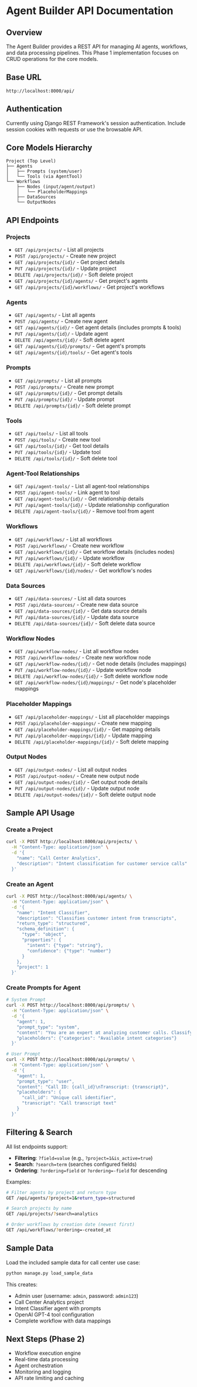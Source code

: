 # Agent Builder API Documentation

## Overview
The Agent Builder provides a REST API for managing AI agents, workflows, and data processing pipelines. This Phase 1 implementation focuses on CRUD operations for the core models.

## Base URL
```
http://localhost:8000/api/
```

## Authentication
Currently using Django REST Framework's session authentication. Include session cookies with requests or use the browsable API.

## Core Models Hierarchy
```
Project (Top Level)
├── Agents
│   ├── Prompts (system/user)
│   └── Tools (via AgentTool)
└── Workflows
    ├── Nodes (input/agent/output)
    │   └── PlaceholderMappings
    ├── DataSources
    └── OutputNodes
```

## API Endpoints

### Projects
- `GET /api/projects/` - List all projects
- `POST /api/projects/` - Create new project
- `GET /api/projects/{id}/` - Get project details
- `PUT /api/projects/{id}/` - Update project
- `DELETE /api/projects/{id}/` - Soft delete project
- `GET /api/projects/{id}/agents/` - Get project's agents
- `GET /api/projects/{id}/workflows/` - Get project's workflows

### Agents
- `GET /api/agents/` - List all agents
- `POST /api/agents/` - Create new agent
- `GET /api/agents/{id}/` - Get agent details (includes prompts & tools)
- `PUT /api/agents/{id}/` - Update agent
- `DELETE /api/agents/{id}/` - Soft delete agent
- `GET /api/agents/{id}/prompts/` - Get agent's prompts
- `GET /api/agents/{id}/tools/` - Get agent's tools

### Prompts
- `GET /api/prompts/` - List all prompts
- `POST /api/prompts/` - Create new prompt
- `GET /api/prompts/{id}/` - Get prompt details
- `PUT /api/prompts/{id}/` - Update prompt
- `DELETE /api/prompts/{id}/` - Soft delete prompt

### Tools
- `GET /api/tools/` - List all tools
- `POST /api/tools/` - Create new tool
- `GET /api/tools/{id}/` - Get tool details
- `PUT /api/tools/{id}/` - Update tool
- `DELETE /api/tools/{id}/` - Soft delete tool

### Agent-Tool Relationships
- `GET /api/agent-tools/` - List all agent-tool relationships
- `POST /api/agent-tools/` - Link agent to tool
- `GET /api/agent-tools/{id}/` - Get relationship details
- `PUT /api/agent-tools/{id}/` - Update relationship configuration
- `DELETE /api/agent-tools/{id}/` - Remove tool from agent

### Workflows
- `GET /api/workflows/` - List all workflows
- `POST /api/workflows/` - Create new workflow
- `GET /api/workflows/{id}/` - Get workflow details (includes nodes)
- `PUT /api/workflows/{id}/` - Update workflow
- `DELETE /api/workflows/{id}/` - Soft delete workflow
- `GET /api/workflows/{id}/nodes/` - Get workflow's nodes

### Data Sources
- `GET /api/data-sources/` - List all data sources
- `POST /api/data-sources/` - Create new data source
- `GET /api/data-sources/{id}/` - Get data source details
- `PUT /api/data-sources/{id}/` - Update data source
- `DELETE /api/data-sources/{id}/` - Soft delete data source

### Workflow Nodes
- `GET /api/workflow-nodes/` - List all workflow nodes
- `POST /api/workflow-nodes/` - Create new workflow node
- `GET /api/workflow-nodes/{id}/` - Get node details (includes mappings)
- `PUT /api/workflow-nodes/{id}/` - Update workflow node
- `DELETE /api/workflow-nodes/{id}/` - Soft delete workflow node
- `GET /api/workflow-nodes/{id}/mappings/` - Get node's placeholder mappings

### Placeholder Mappings
- `GET /api/placeholder-mappings/` - List all placeholder mappings
- `POST /api/placeholder-mappings/` - Create new mapping
- `GET /api/placeholder-mappings/{id}/` - Get mapping details
- `PUT /api/placeholder-mappings/{id}/` - Update mapping
- `DELETE /api/placeholder-mappings/{id}/` - Soft delete mapping

### Output Nodes
- `GET /api/output-nodes/` - List all output nodes
- `POST /api/output-nodes/` - Create new output node
- `GET /api/output-nodes/{id}/` - Get output node details
- `PUT /api/output-nodes/{id}/` - Update output node
- `DELETE /api/output-nodes/{id}/` - Soft delete output node

## Sample API Usage

### Create a Project
```bash
curl -X POST http://localhost:8000/api/projects/ \
  -H "Content-Type: application/json" \
  -d '{
    "name": "Call Center Analytics",
    "description": "Intent classification for customer service calls"
  }'
```

### Create an Agent
```bash
curl -X POST http://localhost:8000/api/agents/ \
  -H "Content-Type: application/json" \
  -d '{
    "name": "Intent Classifier",
    "description": "Classifies customer intent from transcripts",
    "return_type": "structured",
    "schema_definition": {
      "type": "object",
      "properties": {
        "intent": {"type": "string"},
        "confidence": {"type": "number"}
      }
    },
    "project": 1
  }'
```

### Create Prompts for Agent
```bash
# System Prompt
curl -X POST http://localhost:8000/api/prompts/ \
  -H "Content-Type: application/json" \
  -d '{
    "agent": 1,
    "prompt_type": "system",
    "content": "You are an expert at analyzing customer calls. Classify intent: {categories}",
    "placeholders": {"categories": "Available intent categories"}
  }'

# User Prompt
curl -X POST http://localhost:8000/api/prompts/ \
  -H "Content-Type: application/json" \
  -d '{
    "agent": 1,
    "prompt_type": "user",
    "content": "Call ID: {call_id}\nTranscript: {transcript}",
    "placeholders": {
      "call_id": "Unique call identifier",
      "transcript": "Call transcript text"
    }
  }'
```

## Filtering & Search

All list endpoints support:
- **Filtering**: `?field=value` (e.g., `?project=1&is_active=true`)
- **Search**: `?search=term` (searches configured fields)
- **Ordering**: `?ordering=field` or `?ordering=-field` for descending

Examples:
```bash
# Filter agents by project and return type
GET /api/agents/?project=1&return_type=structured

# Search projects by name
GET /api/projects/?search=analytics

# Order workflows by creation date (newest first)
GET /api/workflows/?ordering=-created_at
```

## Sample Data

Load the included sample data for call center use case:
```bash
python manage.py load_sample_data
```

This creates:
- Admin user (username: `admin`, password: `admin123`)
- Call Center Analytics project
- Intent Classifier agent with prompts
- OpenAI GPT-4 tool configuration
- Complete workflow with data mappings

## Next Steps (Phase 2)
- Workflow execution engine
- Real-time data processing
- Agent orchestration
- Monitoring and logging
- API rate limiting and caching